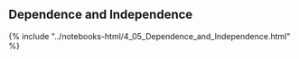 Dependence and Independence
------

{% include "../notebooks-html/4_05_Dependence_and_Independence.html" %}
